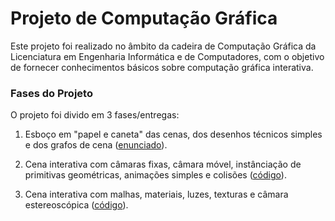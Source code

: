 # Projeto de Computação Gráfica

Este projeto foi realizado no âmbito da cadeira de Computação Gráfica da Licenciatura em
Engenharia Informática e de Computadores, com o objetivo de fornecer conhecimentos básicos
sobre computação gráfica interativa.

### Fases do Projeto

O projeto foi divido em 3 fases/entregas:

1. Esboço em "papel e caneta" das cenas, dos desenhos técnicos simples e dos grafos de cena ([enunciado](https://github.com/fabiogvdneto/ist-cgra-2024/tree/delivery-b)).

2. Cena interativa com câmaras fixas, câmara móvel, instânciação de primitivas geométricas, animações simples e colisões ([código](https://github.com/fabiogvdneto/ist-cgra-2024/tree/delivery-b)).

3. Cena interativa com malhas, materiais, luzes, texturas e câmara estereoscópica ([código](https://github.com/fabiogvdneto/ist-cgra-2024/tree/delivery-c)).